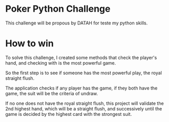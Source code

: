 # Poker Python Challenge

This challenge will be propous by DATAH for teste my python skills.

# How to win

To solve this challenge, I created some methods that check the player's hand, and checking with is the most powerful game.

So the first step is to see if someone has the most powerful play, the royal straight flush. 

The application checks if any player has the game, if they both have the game, the suit will be the criteria of undraw. 

If no one does not have the royal straight flush, this project will validate the 2nd highest hand, which will be a straight flush, and successively until the game is decided by the highest card with the strongest suit.
